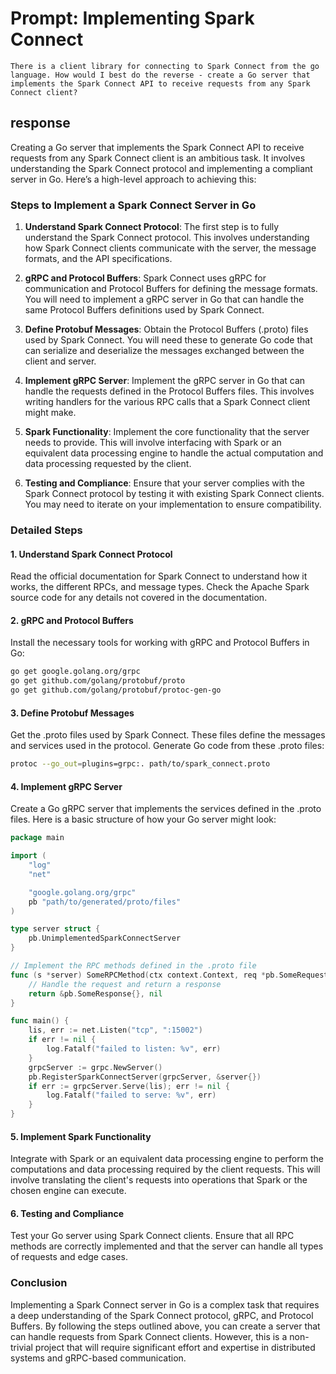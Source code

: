 # Prompt: Implementing Spark Connect

```
There is a client library for connecting to Spark Connect from the go language. How would I best do the reverse - create a Go server that implements the Spark Connect API to receive requests from any Spark Connect client?
```

## response

Creating a Go server that implements the Spark Connect API to receive requests from any Spark Connect client is an ambitious task. It involves understanding the Spark Connect protocol and implementing a compliant server in Go. Here’s a high-level approach to achieving this:

### Steps to Implement a Spark Connect Server in Go

1. **Understand Spark Connect Protocol**: The first step is to fully understand the Spark Connect protocol. This involves understanding how Spark Connect clients communicate with the server, the message formats, and the API specifications.

2. **gRPC and Protocol Buffers**: Spark Connect uses gRPC for communication and Protocol Buffers for defining the message formats. You will need to implement a gRPC server in Go that can handle the same Protocol Buffers definitions used by Spark Connect.

3. **Define Protobuf Messages**: Obtain the Protocol Buffers (.proto) files used by Spark Connect. You will need these to generate Go code that can serialize and deserialize the messages exchanged between the client and server.

4. **Implement gRPC Server**: Implement the gRPC server in Go that can handle the requests defined in the Protocol Buffers files. This involves writing handlers for the various RPC calls that a Spark Connect client might make.

5. **Spark Functionality**: Implement the core functionality that the server needs to provide. This will involve interfacing with Spark or an equivalent data processing engine to handle the actual computation and data processing requested by the client.

6. **Testing and Compliance**: Ensure that your server complies with the Spark Connect protocol by testing it with existing Spark Connect clients. You may need to iterate on your implementation to ensure compatibility.

### Detailed Steps

#### 1. Understand Spark Connect Protocol

Read the official documentation for Spark Connect to understand how it works, the different RPCs, and message types. Check the Apache Spark source code for any details not covered in the documentation.

#### 2. gRPC and Protocol Buffers

Install the necessary tools for working with gRPC and Protocol Buffers in Go:

```sh
go get google.golang.org/grpc
go get github.com/golang/protobuf/proto
go get github.com/golang/protobuf/protoc-gen-go
```

#### 3. Define Protobuf Messages

Get the .proto files used by Spark Connect. These files define the messages and services used in the protocol. Generate Go code from these .proto files:

```sh
protoc --go_out=plugins=grpc:. path/to/spark_connect.proto
```

#### 4. Implement gRPC Server

Create a Go gRPC server that implements the services defined in the .proto files. Here is a basic structure of how your Go server might look:

```go
package main

import (
    "log"
    "net"

    "google.golang.org/grpc"
    pb "path/to/generated/proto/files"
)

type server struct {
    pb.UnimplementedSparkConnectServer
}

// Implement the RPC methods defined in the .proto file
func (s *server) SomeRPCMethod(ctx context.Context, req *pb.SomeRequest) (*pb.SomeResponse, error) {
    // Handle the request and return a response
    return &pb.SomeResponse{}, nil
}

func main() {
    lis, err := net.Listen("tcp", ":15002")
    if err != nil {
        log.Fatalf("failed to listen: %v", err)
    }
    grpcServer := grpc.NewServer()
    pb.RegisterSparkConnectServer(grpcServer, &server{})
    if err := grpcServer.Serve(lis); err != nil {
        log.Fatalf("failed to serve: %v", err)
    }
}
```

#### 5. Implement Spark Functionality

Integrate with Spark or an equivalent data processing engine to perform the computations and data processing required by the client requests. This will involve translating the client's requests into operations that Spark or the chosen engine can execute.

#### 6. Testing and Compliance

Test your Go server using Spark Connect clients. Ensure that all RPC methods are correctly implemented and that the server can handle all types of requests and edge cases.

### Conclusion

Implementing a Spark Connect server in Go is a complex task that requires a deep understanding of the Spark Connect protocol, gRPC, and Protocol Buffers. By following the steps outlined above, you can create a server that can handle requests from Spark Connect clients. However, this is a non-trivial project that will require significant effort and expertise in distributed systems and gRPC-based communication.
